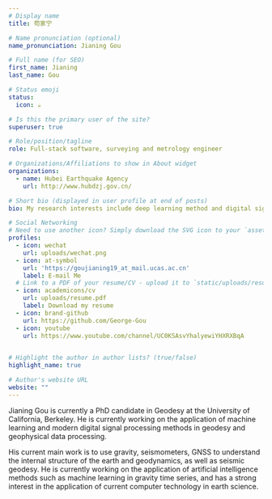 ```yaml
---
# Display name
title: 苟家宁

# Name pronunciation (optional)
name_pronunciation: Jianing Gou

# Full name (for SEO)
first_name: Jianing
last_name: Gou

# Status emoji
status:
  icon: ☕️

# Is this the primary user of the site?
superuser: true

# Role/position/tagline
role: Full-stack software, surveying and metrology engineer

# Organizations/Affiliations to show in About widget
organizations:
  - name: Hubei Earthquake Agency
    url: http://www.hubdzj.gov.cn/

# Short bio (displayed in user profile at end of posts)
bio: My research interests include deep learning method and digital signal processing method in earth science.

# Social Networking
# Need to use another icon? Simply download the SVG icon to your `assets/media/icons/` folder.
profiles:
  - icon: wechat
    url: uploads/wechat.png
  - icon: at-symbol
    url: 'https://goujianing19_at_mail.ucas.ac.cn'
    label: E-mail Me
  # Link to a PDF of your resume/CV - upload it to `static/uploads/resume.pdf`
  - icon: academicons/cv
    url: uploads/resume.pdf
    label: Download my resume
  - icon: brand-github
    url: https://github.com/George-Gou
  - icon: youtube
    url: https://www.youtube.com/channel/UC0KSAsvYhalyewiYHXRXBqA
   

# Highlight the author in author lists? (true/false)
highlight_name: true

# Author's website URL
website: ""
---
```


Jianing Gou is currently a PhD candidate in Geodesy at the University of California, Berkeley. He is currently working on the application of machine learning and modern digital signal processing methods in geodesy and geophysical data processing.

His current main work is to use gravity, seismometers, GNSS to understand the internal structure of the earth and geodynamics, as well as seismic geodesy. He is currently working on the application of artificial intelligence methods such as machine learning in gravity time series, and has a strong interest in the application of current computer technology in earth science.
